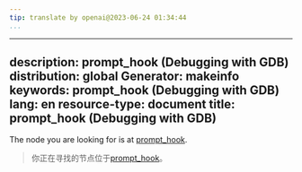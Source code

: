 ```yaml
---
tip: translate by openai@2023-06-24 01:34:44
...
```

---
description: prompt_hook (Debugging with GDB)
distribution: global
Generator: makeinfo
keywords: prompt_hook (Debugging with GDB)
lang: en
resource-type: document
title: prompt_hook (Debugging with GDB)
---

The node you are looking for is at [prompt_hook](Basic-Python.html#prompt_005fhook).

> 你正在寻找的节点位于[prompt_hook](Basic-Python.html#prompt_005fhook)。
